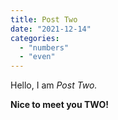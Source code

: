 ```yaml
---
title: Post Two
date: "2021-12-14"
categories: 
  - "numbers"
  - "even"
---
```


Hello, I am _Post Two._

**Nice to meet you TWO!**
